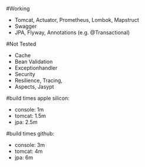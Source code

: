 #Working
- Tomcat, Actuator, Prometheus, Lombok, Mapstruct
- Swagger  
- JPA, Flyway, Annotations (e.g. @Transactional)

#Not Tested
- Cache
- Bean Validation
- Exceptionhandler
- Security
- Resilience, Tracing, 
- Aspects, Jasypt

#build times apple silicon:
- console: 1m
- tomcat: 1.5m
- jpa: 2.5m

#build times github:
- console: 3m
- tomcat: 4m
- jpa: 6m

